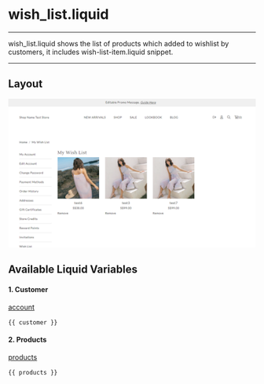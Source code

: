 # wish\_list.liquid

---

wish_list.liquid shows the list of products which added to wishlist by customers, it includes wish-list-item.liquid snippet.

---

## Layout

![Wishlist](<../../../assets/images/documents/image (17).png>)

## Available Liquid Variables

#### 1. Customer

[account](liquid/variables/account.md)

```
{{ customer }}
```

#### 2. Products

[products](liquid/variables/products.md)

```
{{ products }}
```
